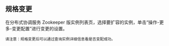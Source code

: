 ## 规格变更

在分布式协调服务 Zookeeper 版实例列表页，选择要扩容的实例，单击“操作-更多-变更配置”进行变更的设置。</br>

```
请注意：规格变更后可以通过查询实例详细信息看是否变配成功。 
```
